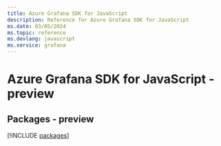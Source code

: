 ```yaml
---
title: Azure Grafana SDK for JavaScript
description: Reference for Azure Grafana SDK for JavaScript
ms.date: 03/05/2024
ms.topic: reference
ms.devlang: javascript
ms.service: grafana
---
```

# Azure Grafana SDK for JavaScript - preview
## Packages - preview
[!INCLUDE [packages](grafana-index.md)]